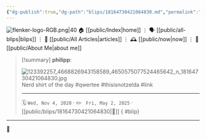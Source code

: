 ```yaml
---
{"dg-publish":true,"dg-path":"blips/18164730421064830.md","permalink":"/blips/18164730421064830/","title":"philipp on instagram @ 2020-11-04","created":"2020-11-04T07:44:00","updated":"2025-05-02T17:43:08"}
---
```



<div class="transclusion internal-embed is-loaded"><div class="markdown-embed">




![flenker-logo-RGB.png|40](/img/user/attachments/flenker-logo-RGB.png)
🏠 [[public/Index\|home]]  ⋮ 🗣️ [[public/all-blips\|blips]] ⋮  📝 [[public/All Articles\|articles]]  ⋮ 🕰️ [[public/now\|now]] ⋮ 🪪 [[public/About Me\|about me]]


</div></div>


> [!summary] **philipp**:
>
> ![123392257_4668826943158589_4650575077524465642_n_18164730421064830.jpg](/img/user/attachments/123392257_4668826943158589_4650575077524465642_n_18164730421064830.jpg)
> Nerd shirt of the day #qwertee #thisisnotzelda #link
> - - -
>
> 🗓️ <code>Wed, Nov 4, 2020</code>  · ✏️ <code> Fri, May 2, 2025</code>  · [[public/blips/18164730421064830\|🔗]]
{ #blip}


- - -

 👾
